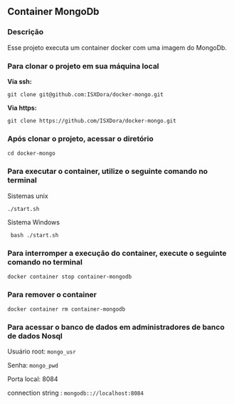 ## Container MongoDb 

### Descrição 

Esse projeto executa um container docker com uma imagem do MongoDb.

### Para clonar o projeto em sua máquina local

**Via ssh:**

```git clone git@github.com:ISXDora/docker-mongo.git```

**Via https:**

```git clone https://github.com/ISXDora/docker-mongo.git```

### Após clonar o projeto, acessar o diretório

```cd docker-mongo```

### Para executar o container, utilize o seguinte comando no terminal

Sistemas unix

``` ./start.sh ```

Sistema Windows

``` bash ./start.sh```

### Para interromper a execução do container, execute o seguinte comando no terminal

``` docker container stop container-mongodb ```

### Para remover o container

``` docker container rm container-mongodb ```

### Para acessar o banco de dados em administradores de banco de dados Nosql

Usuário root: `mongo_usr`

Senha: `mongo_pwd`

Porta local: 8084

connection string : `mongodb:://localhost:8084`


